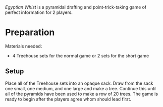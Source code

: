 *Egyptian Whist* is a pyramidal drafting and point-trick-taking game of perfect information for 2 players.

Preparation
===========

Materials needed:

 * 4 Treehouse sets for the normal game or 2 sets for the short game

Setup
-----

Place all of the Treehouse sets into an opaque sack.  Draw from the sack one small, one medium, and one large and make a tree.  Continue this until all of the pyramids have been used to make a row of 20 trees.  The game is ready to begin after the players agree whom should lead first.
